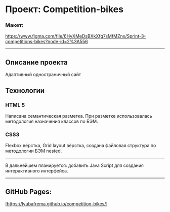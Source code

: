 # Проект: Сompetition-bikes

### Макет:
https://www.figma.com/file/6HyXMeDsBXkXfg7sMfMZnx/Sprint-3-competitions-bikes?node-id=2%3A556

---

## Описание проекта
Адаптивный одностраничный сайт


## Технологии
### HTML 5

Написана семантическая разметка.
При разметке использовалась методология назначения классов по БЭМ.
### CSS3

Flexbox вёрстка, Grid layout вёрстка, создана файловая структура по методологии БЭМ nested.

---

В дальнейшем планируется: добавить Java Script для создания интерактивного интерфейса.

---

## GitHub Pages:
[https://lyubafrema.github.io/competition-bikes/]
###
